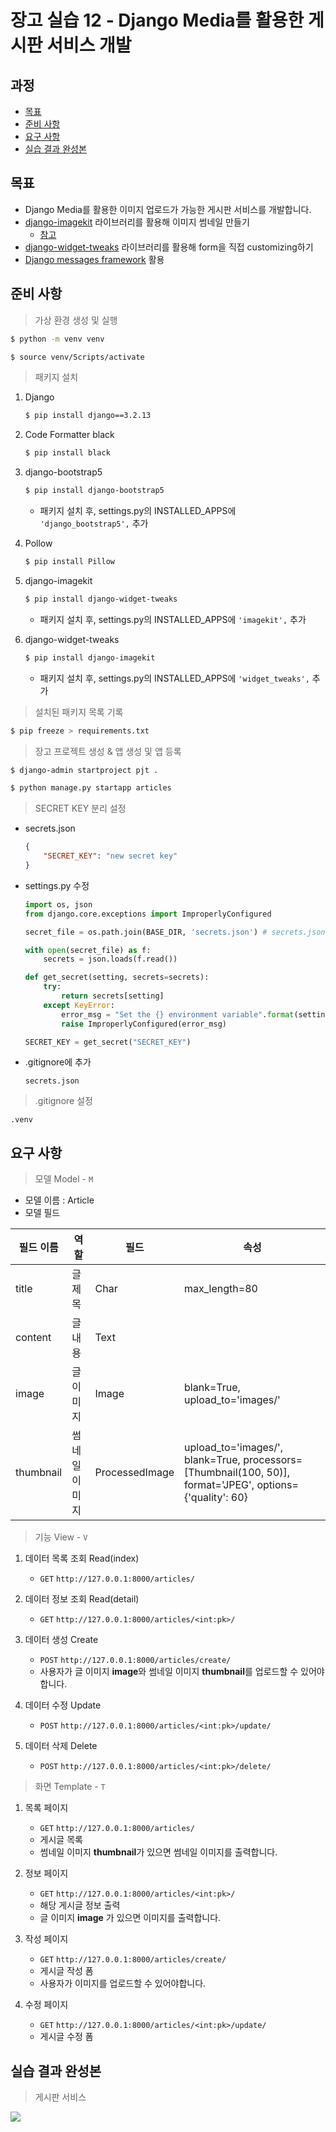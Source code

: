 # 장고 실습 12 - Django Media를 활용한 게시판 서비스 개발

## 과정

- [목표](#목표)
- [준비 사항](#준비-사항)
- [요구 사항](#요구-사항)
- [실습 결과 완성본](#실습-결과-완성본)

## 목표

- Django Media를 활용한 이미지 업로드가 가능한 게시판 서비스를 개발합니다.
- [django-imagekit](https://pypi.org/project/django-imagekit/2.0.4/) 라이브러리를 활용해 이미지 썸네일 만들기
  - [참고](https://wayhome25.github.io/django/2017/05/11/image-thumbnail/)
- [django-widget-tweaks](https://pypi.org/project/django-widget-tweaks/) 라이브러리를 활용해 form을 직접 customizing하기
- [Django messages framework](https://docs.djangoproject.com/en/4.1/ref/contrib/messages/) 활용

## 준비 사항

> 가상 환경 생성 및 실행

```bash
$ python -m venv venv
```

```bash
$ source venv/Scripts/activate
```

> 패키지 설치

1. Django 
   
   ```bash
   $ pip install django==3.2.13
   ```

2. Code Formatter black 
   
   ```bash
   $ pip install black
   ```

3. django-bootstrap5
   
   ```bash
   $ pip install django-bootstrap5
   ```
   
   - 패키지 설치 후, settings.py의 INSTALLED_APPS에 `'django_bootstrap5',` 추가

4. Pollow

   
   ```bash
   $ pip install Pillow
   ```

5. django-imagekit
   
   ```bash
   $ pip install django-widget-tweaks
   ```

   - 패키지 설치 후, settings.py의 INSTALLED_APPS에 `'imagekit',` 추가
 
6. django-widget-tweaks
   
   ```bash
   $ pip install django-imagekit
   ```

   - 패키지 설치 후, settings.py의 INSTALLED_APPS에 `'widget_tweaks',` 추가

> 설치된 패키지 목록 기록

```bash
$ pip freeze > requirements.txt
```

> 장고 프로젝트 생성 & 앱 생성 및 앱 등록

```bash
$ django-admin startproject pjt .
```

```bash
$ python manage.py startapp articles
```

> SECRET KEY 분리 설정

- secrets.json
  
  ```json
  {
      "SECRET_KEY": "new secret key"
  }
  ```

- settings.py 수정
  
  ```python
  import os, json
  from django.core.exceptions import ImproperlyConfigured
  
  secret_file = os.path.join(BASE_DIR, 'secrets.json') # secrets.json 파일 위치를 명시
  
  with open(secret_file) as f:
      secrets = json.loads(f.read())
  
  def get_secret(setting, secrets=secrets):
      try:
          return secrets[setting]
      except KeyError:
          error_msg = "Set the {} environment variable".format(setting)
          raise ImproperlyConfigured(error_msg)
  
  SECRET_KEY = get_secret("SECRET_KEY")
  ```

- .gitignore에 추가
  
  ```
  secrets.json
  ```

> .gitignore 설정

```
.venv
```

## 요구 사항

> 모델 Model - `M`

- 모델 이름 : Article
- 모델 필드

| 필드 이름     | 역할      | 필드             | 속성                                                                                                                                                   |
| --------- | ------- | -------------- | ---------------------------------------------------------------------------------------------------------------------------------------------------- |
| title     | 글 제목    | Char           | max_length=80                                                                                                                                        |
| content   | 글 내용    | Text           |                                                                                                                                                      |
| image     | 글 이미지   | Image          | blank=True, upload_to='images/'                                                                                                                      |
| thumbnail | 썸네일 이미지 | ProcessedImage | upload_to='images/',                                             blank=True, processors=[Thumbnail(100, 50)], format='JPEG', options={'quality': 60} |


> 기능 View - `V`

1. 데이터 목록 조회 Read(index)
   
   - `GET` `http://127.0.0.1:8000/articles/`

2. 데이터 정보 조회 Read(detail)

   - `GET` `http://127.0.0.1:8000/articles/<int:pk>/`

3. 데이터 생성 Create

   - `POST` `http://127.0.0.1:8000/articles/create/`
   - 사용자가 글 이미지 **image**와 썸네일 이미지 **thumbnail**를 업로드할 수 있어야합니다.

4. 데이터 수정 Update

   - `POST` `http://127.0.0.1:8000/articles/<int:pk>/update/`

5. 데이터 삭제 Delete

   - `POST` `http://127.0.0.1:8000/articles/<int:pk>/delete/`


> 화면 Template - `T`

1. 목록 페이지
   
   - `GET` `http://127.0.0.1:8000/articles/`
   - 게시글 목록
   - 썸네일 이미지 **thumbnail**가 있으면 썸네일 이미지를 출력합니다.

2. 정보 페이지

   - `GET` `http://127.0.0.1:8000/articles/<int:pk>/`
   - 해당 게시글 정보 출력
   - 글 이미지 **image** 가 있으면 이미지를 출력합니다.

3. 작성 페이지

   - `GET` `http://127.0.0.1:8000/articles/create/` 
   - 게시글 작성 폼
   - 사용자가 이미지를 업로드할 수 있어야합니다.

4. 수정 페이지

   - `GET` `http://127.0.0.1:8000/articles/<int:pk>/update/`
   - 게시글 수정 폼

## 실습 결과 완성본

> 게시판 서비스

![](gif/django_practice_12_animation.gif)